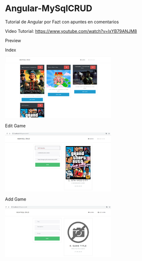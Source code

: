 # Angular-MySqlCRUD
Tutorial de Angular por Fazt con apuntes en comentarios

Video Tutorial: https://www.youtube.com/watch?v=lxYB79ANJM8

Preview

Index

<img src="https://github.com/cesarazocar/Angular-MySqlCRUD/blob/master/games.png" width="350" title="Angular MysqlCRUDe" alt="Angular MysqlCRUD">

Edit Game

<img src="https://github.com/cesarazocar/Angular-MySqlCRUD/blob/master/editgame.png" width="350" title="Angular MysqlCRUDe" alt="Angular MysqlCRUD">

Add Game

<img src="https://github.com/cesarazocar/Angular-MySqlCRUD/blob/master/savegame.png" width="350" title="Angular MysqlCRUDe" alt="Angular MysqlCRUD">
